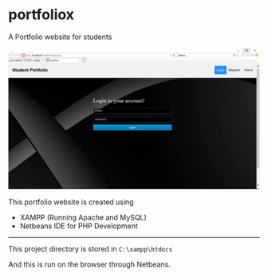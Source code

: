 # portfoliox
A Portfolio website for students

![alt text](https://github.com/Deoxyss/portfoliox/blob/master/portf.JPG)

This portfolio website is created using
- XAMPP (Running Apache and MySQL)
- Netbeans IDE for PHP Development

---

This project directory is stored in `C:\xampp\htdocs` 

And this is run on the browser through Netbeans.

